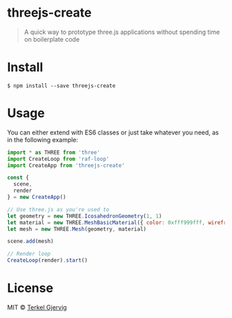 # threejs-create
> A quick way to prototype three.js applications without spending time on boilerplate code

# Install
```$ npm install --save threejs-create```

# Usage
You can either extend with ES6 classes or just take whatever you need, as in the following example:
```js
import * as THREE from 'three'
import CreateLoop from 'raf-loop'
import CreateApp from 'threejs-create'

const {
  scene,
  render
} = new CreateApp()

// Use three.js as you're used to
let geometry = new THREE.IcosahedronGeometry(1, 1)
let material = new THREE.MeshBasicMaterial({ color: 0xfff999fff, wireframe: true })
let mesh = new THREE.Mesh(geometry, material)

scene.add(mesh)

// Render loop
CreateLoop(render).start()
```

# License
MIT © [Terkel Gjervig](https://terkel.com)
